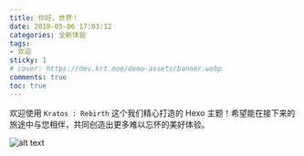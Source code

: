 ```yaml
---
title: 你好，世界！
date: 2018-05-06 17:03:12
categories: 全新体验
tags:
- 欢迎
sticky: 1
# cover: https://dev.krt.moe/demo-assets/banner.webp
comments: true
toc: true
---
```


欢迎使用 `Kratos : Rebirth` 这个我们精心打造的 Hexo 主题！希望能在接下来的旅途中与您相伴，共同创造出更多难以忘怀的美好体验。

![alt text](https://dev.krt.moe/demo-assets/banner.webp)